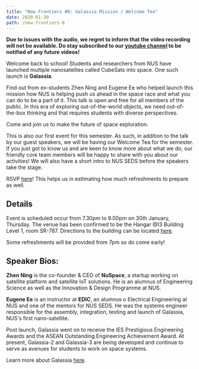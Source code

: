 ```yaml
---
title: "New Frontiers #8: Galassia Mission / Welcome Tea"
date: 2020-01-30
path: /new-frontiers-8
---
```


**Due to issues with the audio, we regret to inform that the video recording will not be available. Do stay subscribed to our [youtube channel](https://www.youtube.com/channel/UCUbobZWvBIYmCOsc_33vwGQ) to be notified of any future videos!**

Welcome back to school! Students and researchers from NUS have launched multiple nanosatelites called CubeSats into space. One such launch is **Galassia**.

Find out from ex-students Zhen Ning and Eugene Ee who helped launch this mission how NUS is helping push us ahead in the space race and what you can do to be a part of it. This talk is open and free for all members of the public. In this era of exploring out-of-the-world objects, we need out-of-the-box thinking and that requires students with diverse perspectives.

Come and join us to make the future of space exploration.

This is also our first event for this semester. As such, in addition to the talk by our guest speakers, we will be having our Welcome Tea for the semester. If you just got to know us and are keen to know more about what we do, our friendly core team members will be happy to share with you about our activities! We will also have a short intro to NUS SEDS before the speakers take the stage.

RSVP [here](https://www.facebook.com/events/162066558421118/)! This helps us in estimating how much refreshments to prepare as well.

## Details

Event is scheduled occur from 7.30pm to 9.00pm on 30th January, Thursday. The venue has been confirmed to be the Hangar @I3 Building Level 1, room SR-787. Directions to the building can be located [here](https://enterprise.nus.edu.sg/contact-us/).

Some refreshments will be provided from 7pm so do come early!

## Speaker Bios:

**Zhen Ning** is the co-founder & CEO of **NuSpace**, a startup working on satellite platform and satellite IoT solutions. He is an alumnus of Engineering Science as well as the Innovation & Design Programme at NUS.

**Eugene Ee** is an instructor at **EDIC**, an alumnus o Electrical Engineering at NUS and one of the mentors for NUS SEDS. He was the systems engineer responsible for the assembly, integration, testing and launch of Galassia, NUS's first nano-satellite.

Post launch, Galassia went on to receive the IES Prestigious Engineering Awards and the ASEAN Outstanding Engineering Achievement Award. At present, Galassia-2 and Galassia-3 are being developed and continue to serve as avenues for students to work on space systems.

Learn more about Galassia [here](https://directory.eoportal.org/web/eoportal/satellite-missions/g/galassia).
